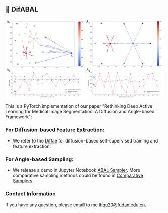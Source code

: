## :fries: DifABAL

<p align="center">
  <img src="https://github.com/miccaiif/ABAL/blob/main/Figure4.png" width="720">
</p>

This is a PyTorch implementation of our paper "Rethinking Deep Active Learning for Medical Image Segmentation: A Diffusion and Angle-based Framework":

### For Diffusion-based Feature Extraction:
* We refer to the [Diffae](https://github.com/phizaz/diffae) for diffusion-based self-supervised training and feature extraction.

### For Angle-based Sampling:
* We release a demo in Jupyter Notebook [ABAL Sampler](https://github.com/miccaiif/ABAL/blob/main/ABOD.ipynb). More comparative sampling methods could be found in [Comparative Samplers](https://github.com/miccaiif/ABAL/tree/main/comparative_sampling_methods).


### Contact Information
If you have any question, please email to me [lhqu20@fudan.edu.cn](lhqu20@fudan.edu.cn).
